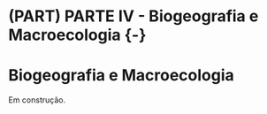 # (PART) PARTE IV - Biogeografia e Macroecologia {-}

# Biogeografia e Macroecologia

Em construção.
